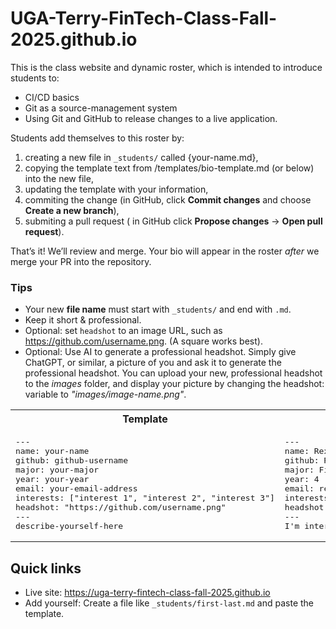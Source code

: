 # UGA-Terry-FinTech-Class-Fall-2025.github.io

This is the class website and dynamic roster, which is intended to introduce students to:
* CI/CD basics
* Git as a source-management system
* Using Git and GitHub to release changes to a live application.


Students add themselves to this roster by:
1. creating a new file in `_students/` called {your-name.md},
2. copying the template text from /templates/bio-template.md (or below) into the new file,
3. updating the template with your information,
4. commiting the change (in GitHub, click **Commit changes** and choose **Create a new branch**),  
5. submiting a pull request ( in GitHub click **Propose changes** → **Open pull request**). 

That’s it! We’ll review and merge. Your bio will appear in the roster *after* we merge your PR into the repository.


### Tips
- Your new **file name** must start with `_students/` and end with `.md`.  
- Keep it short & professional.  
- Optional: set `headshot` to an image URL, such as https://github.com/username.png.  (A square works best).
- Optional: Use AI to generate a professional headshot. Simply give ChatGPT, or similar, a picture of you and ask it to generate the professional headshot. You can upload your new, professional headshot to the <i>images</i> folder, and display your picture by changing the headshot: variable to <i>"images/image-name.png"</i>.


<table>
<tr>
<th>Template</th>
<th>Rex's Example</th>
</tr>
<tr>
<td>
<pre>
---
name: your-name
github: github-username
major: your-major
year: your-year
email: your-email-address
interests: ["interest 1", "interest 2", "interest 3"]
headshot: "https://github.com/username.png"
---
describe-yourself-here
</pre>
</td>
<td>
<pre>
---
name: Rex VanHorn
github: RexVH
major: Finance
year: 4
email: rex.vanhorn@uga.edu
interests: ["FinTech", "AI", "College Football"]
headshot: "https://github.com/RexVH.png"
---
I'm interested in GenAI for FinTech, college football, and working as little as possible.
</pre>
</td>
</tr>
</table>

## Quick links
- Live site: https://uga-terry-fintech-class-fall-2025.github.io
- Add yourself: Create a file like `_students/first-last.md` and paste the template.



